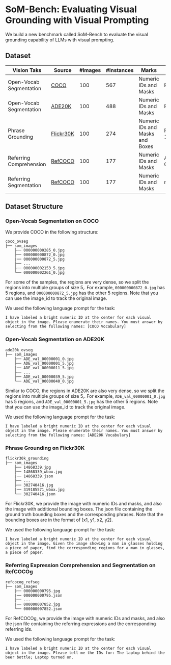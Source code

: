 # SoM-Bench: Evaluating Visual Grounding with Visual Prompting

We build a new benchmark called SoM-Bench to evaluate the visual grounding capability of LLMs with visual prompting.

## Dataset

| Vision Taks |  Source |  #Images | #Instances | Marks | Metric | Data
| -------- | -------- | -------- | -------- | -------- | -------- | -------- |
| Open-Vocab Segmentation | [COCO](https://cocodataset.org/#home) | 100 | 567 | Numeric IDs and Masks | Precision | [Download](https://github.com/microsoft/SoM/releases/download/v1.0/coco_ovseg.zip)
| Open-Vocab Segmentation | [ADE20K](https://groups.csail.mit.edu/vision/datasets/ADE20K/) | 100 | 488 | Numeric IDs and Masks | Precision | [Download](https://github.com/microsoft/SoM/releases/download/v1.0/ade20k_ovseg.zip)
| Phrase Grounding | [Flickr30K](https://shannon.cs.illinois.edu/DenotationGraph/) | 100 | 274 | Numeric IDs and Masks and Boxes | Recall @ 1 | [Download](https://github.com/microsoft/SoM/releases/download/v1.0/flickr30k_grounding.zip)
| Referring Comprehension | [RefCOCO](https://github.com/lichengunc/refer) | 100 | 177 | Numeric IDs and Masks | ACC @ 0.5 | [Download](https://github.com/microsoft/SoM/releases/download/v1.0/refcocog_refseg.zip)
| Referring Segmentation | [RefCOCO](https://github.com/lichengunc/refer) | 100 | 177 | Numeric IDs and Masks | mIoU | [Download](https://github.com/microsoft/SoM/releases/download/v1.0/refcocog_refseg.zip)

## Dataset Structure

### Open-Vocab Segmentation on COCO

We provide COCO in the following structure:

```
coco_ovseg
├── som_images
    ├── 000000000285_0.jpg
    ├── 000000000872_0.jpg
    |── 000000000872_5.jpg
    ├── ...
    ├── 000000002153_5.jpg
    └── 000000002261_0.jpg
```

For some of the samples, the regions are very dense, so we split the regions into multiple groups of size 5,. For example, `000000000872_0.jpg` has 5 regions, and `000000000872_5.jpg` has the other 5 regions. Note that you can use the image_id to track the original image.

We used the following language prompt for the task:
```
I have labeled a bright numeric ID at the center for each visual object in the image. Please enumerate their names. You must answer by selecting from the following names: [COCO Vocabulary]
```

### Open-Vocab Segmentation on ADE20K

```
ade20k_ovseg
├── som_images
    ├── ADE_val_00000001_0.jpg
    ├── ADE_val_00000001_5.jpg
    |── ADE_val_00000011_5.jpg
    ├── ...
    ├── ADE_val_00000039_5.jpg
    └── ADE_val_00000040_0.jpg
```
Similar to COCO, the regions in ADE20K are also very dense, so we split the regions into multiple groups of size 5,. For example, `ADE_val_00000001_0.jpg` has 5 regions, and `ADE_val_00000001_5.jpg` has the other 5 regions. Note that you can use the image_id to track the original image.

We used the following language prompt for the task:
```
I have labeled a bright numeric ID at the center for each visual object in the image. Please enumerate their names. You must answer by selecting from the following names: [ADE20K Vocabulary]
```

### Phrase Grounding on Flickr30K

```
flickr30k_grounding
├── som_images
    ├── 14868339.jpg
    ├── 14868339_wbox.jpg
    |── 14868339.json
    ├── ...
    ├── 302740416.jpg
    |── 319185571_wbox.jpg
    └── 302740416.json
```

For Flickr30K, we provide the image with numeric IDs and masks, and also the image with additional bounding boxes. The json file containing the ground truth bounding boxes and the corresponding phrases. Note that the bounding boxes are in the format of [x1, y1, x2, y2].

We used the following language prompt for the task:
```
I have labeled a bright numeric ID at the center for each visual object in the image. Given the image showing a man in glasses holding a piece of paper, find the corresponding regions for a man in glasses, a piece of paper.
```

### Referring Expression Comprehension and Segmentation on RefCOCOg

```
refcocog_refseg
├── som_images
    ├── 000000000795.jpg
    |── 000000000795.json
    ├── ...
    |── 000000007852.jpg
    └── 000000007852.json
```

For RefCOCOg, we provide the image with numeric IDs and masks, and also the json file containing the referring expressions and the corresponding referring ids. 

We used the following language prompt for the task:
```
I have labeled a bright numeric ID at the center for each visual object in the image. Please tell me the IDs for: The laptop behind the beer bottle; Laptop turned on.
```
